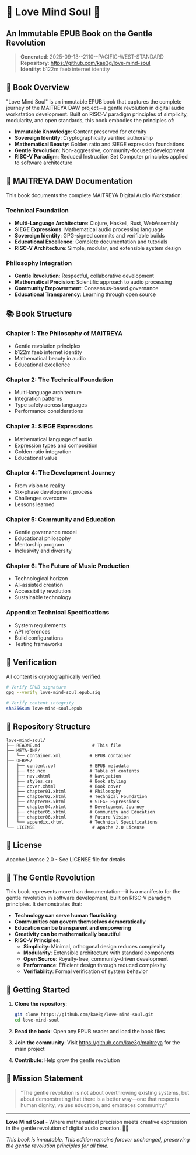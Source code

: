 # 🌸 Love Mind Soul 💙
## An Immutable EPUB Book on the Gentle Revolution

> **Generated**: 2025-09-13--2110--PACIFIC-WEST-STANDARD  
> **Repository**: https://github.com/kae3g/love-mind-soul  
> **Identity**: b122m faeb internet identity  

## 📖 Book Overview

"Love Mind Soul" is an immutable EPUB book that captures the complete journey of the MAITREYA DAW project—a gentle revolution in digital audio workstation development. Built on RISC-V paradigm principles of simplicity, modularity, and open standards, this book embodies the principles of:

- **Immutable Knowledge**: Content preserved for eternity
- **Sovereign Identity**: Cryptographically verified authorship
- **Mathematical Beauty**: Golden ratio and SIEGE expression foundations
- **Gentle Revolution**: Non-aggressive, community-focused development
- **RISC-V Paradigm**: Reduced Instruction Set Computer principles applied to software architecture

## 🎵 MAITREYA DAW Documentation

This book documents the complete MAITREYA Digital Audio Workstation:

### Technical Foundation
- **Multi-Language Architecture**: Clojure, Haskell, Rust, WebAssembly
- **SIEGE Expressions**: Mathematical audio processing language
- **Sovereign Identity**: GPG-signed commits and verifiable builds
- **Educational Excellence**: Complete documentation and tutorials
- **RISC-V Architecture**: Simple, modular, and extensible system design

### Philosophy Integration
- **Gentle Revolution**: Respectful, collaborative development
- **Mathematical Precision**: Scientific approach to audio processing
- **Community Empowerment**: Consensus-based governance
- **Educational Transparency**: Learning through open source

## 📚 Book Structure

### Chapter 1: The Philosophy of MAITREYA
- Gentle revolution principles
- b122m faeb internet identity
- Mathematical beauty in audio
- Educational excellence

### Chapter 2: The Technical Foundation
- Multi-language architecture
- Integration patterns
- Type safety across languages
- Performance considerations

### Chapter 3: SIEGE Expressions
- Mathematical language of audio
- Expression types and composition
- Golden ratio integration
- Educational value

### Chapter 4: The Development Journey
- From vision to reality
- Six-phase development process
- Challenges overcome
- Lessons learned

### Chapter 5: Community and Education
- Gentle governance model
- Educational philosophy
- Mentorship program
- Inclusivity and diversity

### Chapter 6: The Future of Music Production
- Technological horizon
- AI-assisted creation
- Accessibility revolution
- Sustainable technology

### Appendix: Technical Specifications
- System requirements
- API references
- Build configurations
- Testing frameworks

## 🔐 Verification

All content is cryptographically verified:

```bash
# Verify EPUB signature
gpg --verify love-mind-soul.epub.sig

# Verify content integrity
sha256sum love-mind-soul.epub
```

## 🌱 Repository Structure

```
love-mind-soul/
├── README.md                    # This file
├── META-INF/
│   └── container.xml           # EPUB container
├── OEBPS/
│   ├── content.opf             # EPUB metadata
│   ├── toc.ncx                 # Table of contents
│   ├── nav.xhtml               # Navigation
│   ├── styles.css              # Book styling
│   ├── cover.xhtml             # Book cover
│   ├── chapter01.xhtml         # Philosophy
│   ├── chapter02.xhtml         # Technical Foundation
│   ├── chapter03.xhtml         # SIEGE Expressions
│   ├── chapter04.xhtml         # Development Journey
│   ├── chapter05.xhtml         # Community and Education
│   ├── chapter06.xhtml         # Future Vision
│   └── appendix.xhtml          # Technical Specifications
└── LICENSE                      # Apache 2.0 License
```

## 📄 License

Apache License 2.0 - See LICENSE file for details

## 🌸 The Gentle Revolution

This book represents more than documentation—it is a manifesto for the gentle revolution in software development, built on RISC-V paradigm principles. It demonstrates that:

- **Technology can serve human flourishing**
- **Communities can govern themselves democratically**
- **Education can be transparent and empowering**
- **Creativity can be mathematically beautiful**
- **RISC-V Principles**: 
  - **Simplicity**: Minimal, orthogonal design reduces complexity
  - **Modularity**: Extensible architecture with standard components
  - **Open Source**: Royalty-free, community-driven development
  - **Performance**: Efficient design through reduced complexity
  - **Verifiability**: Formal verification of system behavior

## 💙 Getting Started

1. **Clone the repository**:
   ```bash
   git clone https://github.com/kae3g/love-mind-soul.git
   cd love-mind-soul
   ```

2. **Read the book**: Open any EPUB reader and load the book files

3. **Join the community**: Visit https://github.com/kae3g/maitreya for the main project

4. **Contribute**: Help grow the gentle revolution

## 🎯 Mission Statement

> "The gentle revolution is not about overthrowing existing systems, but about demonstrating that there is a better way—one that respects human dignity, values education, and embraces community."

---

**Love Mind Soul** - Where mathematical precision meets creative expression in the gentle revolution of digital audio creation. 🌸💙

*This book is immutable. This edition remains forever unchanged, preserving the gentle revolution principles for all time.*
